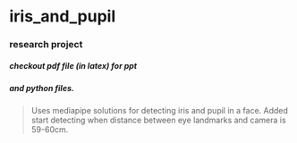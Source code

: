 # iris_and_pupil
### research project
##### checkout pdf file (in latex) for ppt
##### and python files.

> Uses mediapipe solutions for detecting iris and pupil in a face.
> Added start detecting when distance between eye landmarks and camera is 59-60cm.

